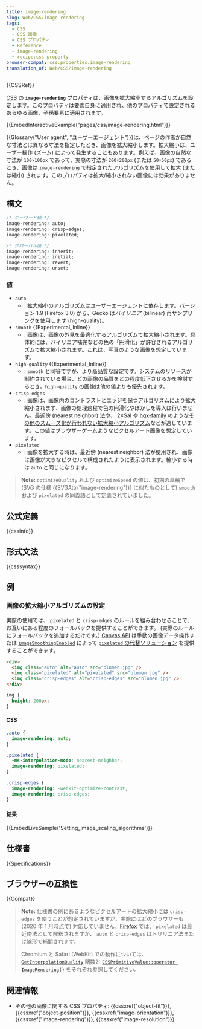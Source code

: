 ```yaml
---
title: image-rendering
slug: Web/CSS/image-rendering
tags:
  - CSS
  - CSS 画像
  - CSS プロパティ
  - Reference
  - image-rendering
  - recipe:css-property
browser-compat: css.properties.image-rendering
translation_of: Web/CSS/image-rendering
---
```

{{CSSRef}}

[CSS](/ja/docs/Web/CSS) の **`image-rendering`** プロパティは、画像を拡大縮小するアルゴリズムを設定します。このプロパティは要素自身に適用され、他のプロパティで設定されるあらゆる画像、子孫要素に適用されます。

{{EmbedInteractiveExample("pages/css/image-rendering.html")}}

{{Glossary("User agent", "ユーザーエージェント")}}は、ページの作者が自然な寸法とは異なる寸法を指定したとき、画像を拡大縮小します。拡大縮小は、ユーザー操作 (ズーム) によって発生することもあります。例えば、画像の自然な寸法が `100×100px` であって、実際の寸法が `200×200px` (または `50×50px`) であるとき、画像は `image-rendering` で指定されたアルゴリズムを使用して拡大 (または縮小) されます。このプロパティは拡大/縮小されない画像には効果がありません。

## 構文

```css
/* キーワード値 */
image-rendering: auto;
image-rendering: crisp-edges;
image-rendering: pixelated;

/* グローバル値 */
image-rendering: inherit;
image-rendering: initial;
image-rendering: revert;
image-rendering: unset;
```

### 値

- `auto`
  - : 拡大縮小のアルゴリズムはユーザーエージェントに依存します。バージョン 1.9 (Firefox 3.0) から、Gecko は*バイリニア* (bilinear) 再サンプリングを使用します (high-quality)。
- `smooth` {{Experimental_Inline}}
  - : 画像は、画像の外見を最適化するアルゴリズムで拡大縮小されます。具体的には、バイリニア補完などの色の「円滑化」が許容されるアルゴリズムで拡大縮小されます。これは、写真のような画像を想定しています。
- `high-quality` {{Experimental_Inline}}
  - : `smooth` と同等ですが、より高品質な設定です。システムのリソースが制約されている場合、どの画像の品質をどの程度低下させるかを検討するとき。`high-quality` の画像は他の値よりも優先されます。
- `crisp-edges`
  - : 画像は、画像内のコントラストとエッジを保つアルゴリズムにより拡大縮小されます、画像の処理過程で色の円滑化やぼかしを導入は行いません。最近傍 (nearest neighbor) 法や、 2×SaI や [hqx-family](https://en.wikipedia.org/wiki/Hqx) のような[その他のスムーズ化が行われない拡大縮小アルゴリズム](https://en.wikipedia.org/wiki/Pixel-art_scaling_algorithms)などが適しています。この値はブラウザーゲームようなピクセルアート画像を想定しています。
- `pixelated`
  - : 画像を拡大する時は、最近傍 (nearest neighbor) 法が使用され、画像は画像が大きなピクセルで構成されたように表示されます。縮小する時は `auto` と同じになります。

> **Note:** `optimizeQuality` および `optimizeSpeed` の値は、初期の草稿で (SVG の仕様 {{SVGAttr("image-rendering")}} に似たものとして) `smooth` および `pixelated` の同義語として定義されていました。

## 公式定義

{{cssinfo}}

## 形式文法

{{csssyntax}}

## 例

<h3 id="Setting_image_scaling_algorithms">画像の拡大縮小アルゴリズムの設定</h3>

実際の使用では、 `pixelated` と `crisp-edges` のルールを組み合わせることで、お互いにある程度のフォールバックを提供することができます。 (実際のルールにフォールバックを追加するだけです。) [Canvas API](/ja/docs/Web/API/Canvas_API) は手動の画像データ操作または [`imageSmoothingEnabled`](/ja/docs/Web/API/CanvasRenderingContext2D/imageSmoothingEnabled) によって [`pixelated` の代替ソリューション](http://phrogz.net/tmp/canvas_image_zoom.html) を提供することができます。

```html hidden
<div>
  <img class="auto" alt="auto" src="blumen.jpg" />
  <img class="pixelated" alt="pixelated" src="blumen.jpg" />
  <img class="crisp-edges" alt="crisp-edges" src="blumen.jpg" />
</div>
```

```css hidden
img {
  height: 200px;
}
```

#### CSS

```css
.auto {
  image-rendering: auto;
}

.pixelated {
  -ms-interpolation-mode: nearest-neighbor;
  image-rendering: pixelated;
}

.crisp-edges {
  image-rendering: -webkit-optimize-contrast;
  image-rendering: crisp-edges;
}
```

#### 結果

{{EmbedLiveSample('Setting_image_scaling_algorithms')}}

## 仕様書

{{Specifications}}

## ブラウザーの互換性

{{Compat}}

> **Note:** 仕様書の例にあるようなピクセルアートの拡大縮小には `crisp-edges` を使うことが想定されていますが、実際にはどのブラウザーも (2020 年 1 月時点で) 対応していません。[Firefox](https://dxr.mozilla.org/mozilla-central/rev/5fd4cfacc90ddd975c82ba27fdc56f4187b3f180/gfx/wr/webrender/src/resource_cache.rs#1727) では、 `pixelated` は最近傍法として解釈されますが、 `auto` と `crisp-edges` はトリリニア法または線形で補間されます。
>
> Chromium と Safari (WebKit) での動作については、 [`GetInterpolationQuality`](https://cs.chromium.org/chromium/src/third_party/blink/renderer/core/style/computed_style.cc?type=cs&q=GetInterpolationQuality&g=0&l=1160) 関数と [`CSSPrimitiveValue::operator ImageRendering()`](https://github.com/WebKit/webkit/blob/9b169b6c85394d94f172e5d75ca2f6c74830e99c/Source/WebCore/css/CSSPrimitiveValueMappings.h#L4324) をそれぞれ参照してください。

## 関連情報

- その他の画像に関する CSS プロパティ: {{cssxref("object-fit")}}, {{cssxref("object-position")}}, {{cssxref("image-orientation")}}, {{cssxref("image-rendering")}}, {{cssxref("image-resolution")}}
